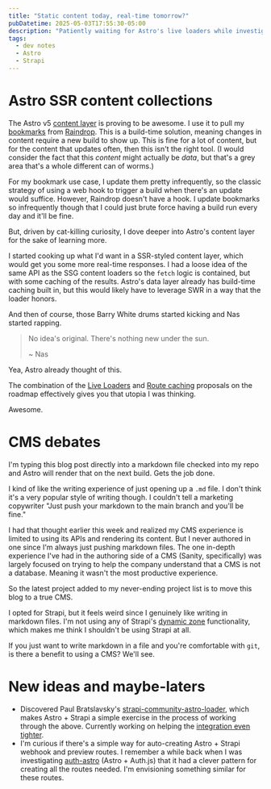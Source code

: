 ```yaml
---
title: "Static content today, real-time tomorrow?"
pubDatetime: 2025-05-03T17:55:30-05:00
description: "Patiently waiting for Astro's live loaders while investigating a CMS I may or may not need."
tags:
  - dev notes
  - Astro
  - Strapi
---
```


# Astro SSR content collections

The Astro v5 [content layer] is proving to be awesome. I use it to pull my [bookmarks](/bookmarks) from [Raindrop]. This
is a build-time solution, meaning changes in content require a new build to show up. This is fine for a lot of content,
but for the content that updates often, then this isn't the right tool. (I would consider the fact that this _content_
might actually be _data_, but that's a grey area that's a whole different
can of worms.)

For my bookmark use case, I update them pretty infrequently, so the classic strategy of using a web hook to trigger a
build when there's an update would suffice. However, Raindrop doesn't have a hook. I update bookmarks so infrequently
though that I could just brute force having a build run every day and it'll be fine.

But, driven by cat-killing curiosity, I dove deeper into Astro's content layer for the sake of learning more.

I started cooking up what I'd want in a SSR-styled content layer, which would get you some more real-time responses. I
had a loose idea of the same API as the SSG content loaders so the `fetch` logic is contained, but with some caching of
the results. Astro's data layer already has build-time caching built in, but this would likely have to leverage SWR in a
way that the loader honors.

And then of course, those Barry White drums started kicking and Nas started rapping.

> No idea's original. There's nothing new under the sun.
> 
> ~ Nas

Yea, Astro already thought of this.

The combination of the [Live Loaders] and [Route caching] proposals on the roadmap effectively gives you that utopia I
was thinking.

Awesome.

# CMS debates

I'm typing this blog post directly into a markdown file checked into my repo and Astro will render that on the next
build. Gets the job done.

I kind of like the writing experience of just opening up a `.md` file. I don't think it's a very popular style of
writing though. I couldn't tell a marketing copywriter "Just push your markdown to the main branch and you'll be fine."

I had that thought earlier this week and realized my CMS experience is limited to using its APIs and rendering its
content. But I never authored in one since I'm always just pushing markdown files. The one in-depth experience I've had
in the authoring side of a CMS (Sanity, specifically) was largely focused on trying to help the company understand that
a CMS is not a database. Meaning it wasn't the most productive experience.

So the latest project added to my never-ending project list is to move this blog to a true CMS.

I opted for Strapi, but it feels weird since I genuinely like writing in markdown files. I'm not using any of Strapi's
[dynamic zone] functionality, which makes me think I shouldn't be using Strapi at all.

If you just want to write markdown in a file and you're comfortable with `git`, is there a benefit to using a CMS?
We'll see. 

# New ideas and maybe-laters

- Discovered Paul Bratslavsky's [strapi-community-astro-loader], which makes Astro + Strapi a simple exercise in the
  process of working through the above. Currently working on helping the [integration even tighter].
- I'm curious if there's a simple way for auto-creating Astro + Strapi webhook and preview routes. I remember a while
  back when I was investigating [auth-astro] (Astro + Auth.js) that it had a clever pattern for creating all the routes
  needed. I'm envisioning something similar for these routes.

[Live Loaders]: https://github.com/withastro/roadmap/issues/1151
[Route caching]: https://github.com/withastro/roadmap/issues/1140
[Raindrop]: https://raindrop.io/
[content layer]: https://web.archive.org/web/20250329191522/https://astro.build/blog/content-layer-deep-dive/
[dynamic zone]: https://docs.strapi.io/cms/features/content-manager#dynamic-zones
[integration even tighter]: https://github.com/PaulBratslavsky/strapi-community-astro-loader/issues/11
[auth-astro]: https://github.com/nowaythatworked/auth-astro
[strapi-community-astro-loader]: https://github.com/PaulBratslavsky/strapi-community-astro-loader
